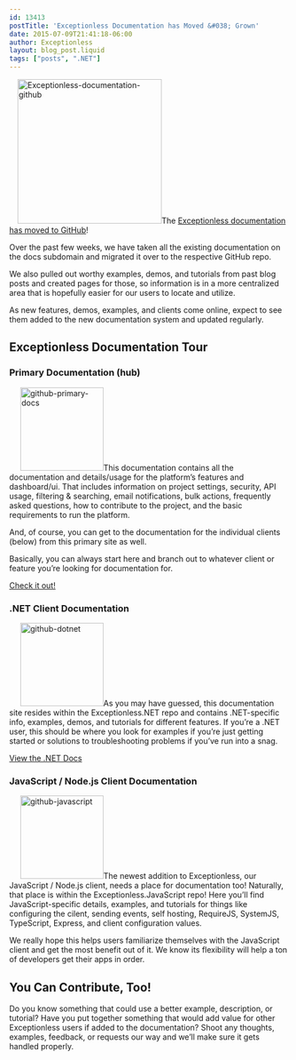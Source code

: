 ```yaml
---
id: 13413
postTitle: 'Exceptionless Documentation has Moved &#038; Grown'
date: 2015-07-09T21:41:18-06:00
author: Exceptionless
layout: blog_post.liquid
tags: ["posts", ".NET"]
---
```

<img loading="lazy" class="alignright size-full wp-image-13419" style="margin-left: 15px;" src="http://exceptionless.com/assets/Exceptionless-documentation-github.png" alt="Exceptionless-documentation-github" width="260" height="260" data-id="13419" srcset="https://exceptionless.com/assets/Exceptionless-documentation-github.png 260w, https://exceptionless.com/assets/Exceptionless-documentation-github-150x150.png 150w" sizes="(max-width: 260px) 100vw, 260px" />The <a href="https://github.com/exceptionless/Exceptionless/wiki" target="_blank">Exceptionless documentation has moved to GitHub</a>!

Over the past few weeks, we have taken all the existing documentation on the docs subdomain and migrated it over to the respective GitHub repo.

We also pulled out worthy examples, demos, and tutorials from past blog posts and created pages for those, so information is in a more centralized area that is hopefully easier for our users to locate and utilize.

As new features, demos, examples, and clients come online, expect to see them added to the new documentation system and updated regularly.<!--more-->

## Exceptionless Documentation Tour

### Primary Documentation (hub)

[<img loading="lazy" class="alignright size-thumbnail wp-image-13414" style="margin-left: 20px;" src="http://exceptionless.com/assets/github-primary-docs-150x150.png" alt="github-primary-docs" width="150" height="150" data-id="13414" />](http://exceptionless.com/assets/github-primary-docs.png)This documentation contains all the documentation and details/usage for the platform&#8217;s features and dashboard/ui. That includes information on project settings, security, API usage, filtering & searching, email notifications, bulk actions, frequently asked questions, how to contribute to the project, and the basic requirements to run the platform.

And, of course, you can get to the documentation for the individual clients (below) from this primary site as well.

Basically, you can always start here and branch out to whatever client or feature you&#8217;re looking for documentation for.

<a href="https://github.com/exceptionless/Exceptionless/wiki" target="_blank">Check it out!</a>

### .NET Client Documentation

[<img loading="lazy" class="alignright size-thumbnail wp-image-13415" style="margin-left: 20px;" src="http://exceptionless.com/assets/github-dotnet-150x150.png" alt="github-dotnet" width="150" height="150" data-id="13415" />](http://exceptionless.com/assets/github-dotnet.png)As you may have guessed, this documentation site resides within the Exceptionless.NET repo and contains .NET-specific info, examples, demos, and tutorials for different features. If you&#8217;re a .NET user, this should be where you look for examples if you&#8217;re just getting started or solutions to troubleshooting problems if you&#8217;ve run into a snag.

<a href="https://github.com/exceptionless/Exceptionless.Net/wiki" target="_blank">View the .NET Docs</a>

### JavaScript / Node.js Client Documentation

[<img loading="lazy" class="alignright size-thumbnail wp-image-13416" style="margin-left: 20px;" src="http://exceptionless.com/assets/github-javascript-150x150.png" alt="github-javascript" width="150" height="150" data-id="13416" />](http://exceptionless.com/assets/github-javascript.png)The newest addition to Exceptionless, our JavaScript / Node.js client, needs a place for documentation too! Naturally, that place is within the Exceptionless.JavaScript repo! Here you&#8217;ll find JavaScript-specific details, examples, and tutorials for things like configuring the cilent, sending events, self hosting, RequireJS, SystemJS, TypeScript, Express, and client configuration values.

We really hope this helps users familiarize themselves with the JavaScript client and get the most benefit out of it. We know its flexibility will help a ton of developers get their apps in order.

## You Can Contribute, Too!

Do you know something that could use a better example, description, or tutorial? Have you put together something that would add value for other Exceptionless users if added to the documentation? Shoot any thoughts, examples, feedback, or requests our way and we&#8217;ll make sure it gets handled properly.

&nbsp;
